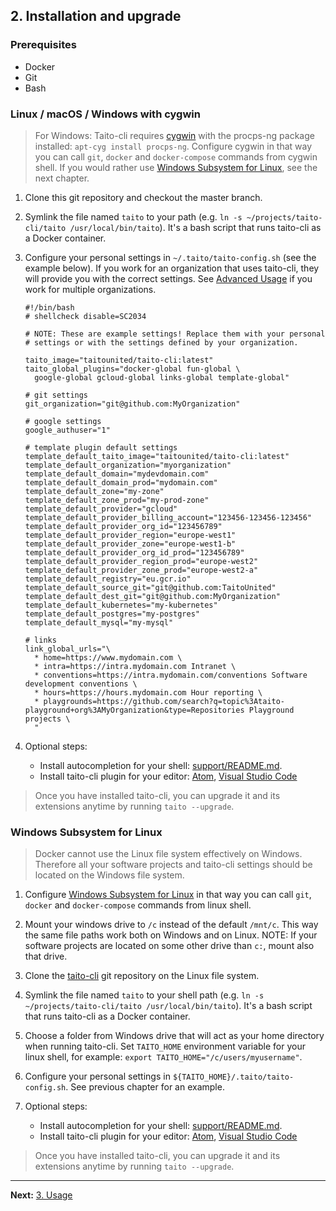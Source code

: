 ## 2. Installation and upgrade

### Prerequisites

* Docker
* Git
* Bash

### Linux / macOS / Windows with cygwin

> For Windows: Taito-cli requires [cygwin](https://www.cygwin.com/) with the procps-ng package installed: `apt-cyg install procps-ng`. Configure cygwin in that way you can call `git`, `docker` and `docker-compose` commands from cygwin shell. If you would rather use [Windows Subsystem for Linux](https://msdn.microsoft.com/en-us/commandline/wsl/about), see the next chapter.

1. Clone this git repository and checkout the master branch.

2. Symlink the file named `taito` to your path (e.g. `ln -s ~/projects/taito-cli/taito /usr/local/bin/taito`). It's a bash script that runs taito-cli as a Docker container.

3. Configure your personal settings in `~/.taito/taito-config.sh` (see the example below). If you work for an organization that uses taito-cli, they will provide you with the correct settings. See [Advanced Usage](https://github.com/TaitoUnited/taito-cli#advanced-usage) if you work for multiple organizations.
    ```
    #!/bin/bash
    # shellcheck disable=SC2034

    # NOTE: These are example settings! Replace them with your personal
    # settings or with the settings defined by your organization.

    taito_image="taitounited/taito-cli:latest"
    taito_global_plugins="docker-global fun-global \
      google-global gcloud-global links-global template-global"

    # git settings
    git_organization="git@github.com:MyOrganization"

    # google settings
    google_authuser="1"

    # template plugin default settings
    template_default_taito_image="taitounited/taito-cli:latest"
    template_default_organization="myorganization"
    template_default_domain="mydevdomain.com"
    template_default_domain_prod="mydomain.com"
    template_default_zone="my-zone"
    template_default_zone_prod="my-prod-zone"
    template_default_provider="gcloud"
    template_default_provider_billing_account="123456-123456-123456"
    template_default_provider_org_id="123456789"
    template_default_provider_region="europe-west1"
    template_default_provider_zone="europe-west1-b"
    template_default_provider_org_id_prod="123456789"
    template_default_provider_region_prod="europe-west2"
    template_default_provider_zone_prod="europe-west2-a"
    template_default_registry="eu.gcr.io"
    template_default_source_git="git@github.com:TaitoUnited"
    template_default_dest_git="git@github.com:MyOrganization"
    template_default_kubernetes="my-kubernetes"
    template_default_postgres="my-postgres"
    template_default_mysql="my-mysql"

    # links
    link_global_urls="\
      * home=https://www.mydomain.com \
      * intra=https://intra.mydomain.com Intranet \
      * conventions=https://intra.mydomain.com/conventions Software development conventions \
      * hours=https://hours.mydomain.com Hour reporting \
      * playgrounds=https://github.com/search?q=topic%3Ataito-playground+org%3AMyOrganization&type=Repositories Playground projects \
      "
    ```

4. Optional steps:

    * Install autocompletion for your shell: [support/README.md](https://github.com/TaitoUnited/taito-cli/tree/master/support#shell-support).
    * Install taito-cli plugin for your editor: [Atom](https://github.com/keskiju/atom-taito-cli), [Visual Studio Code](https://github.com/keskiju/vscode-taito-cli)

> Once you have installed taito-cli, you can upgrade it and its extensions anytime by running `taito --upgrade`.

### Windows Subsystem for Linux

> Docker cannot use the Linux file system effectively on Windows. Therefore all your software projects and taito-cli settings should be located on the Windows file system.

1. Configure [Windows Subsystem for Linux](https://msdn.microsoft.com/en-us/commandline/wsl/about) in that way you can call `git`, `docker` and `docker-compose` commands from linux shell.

2. Mount your windows drive to `/c` instead of the default `/mnt/c`. This way the same file paths work both on Windows and on Linux. NOTE: If your software projects are located on some other drive than `c:`, mount also that drive.

3. Clone the [taito-cli](https://github.com/TaitoUnited/taito-cli) git repository on the Linux file system.

4. Symlink the file named `taito` to your shell path (e.g. `ln -s ~/projects/taito-cli/taito /usr/local/bin/taito`). It's a bash script that runs taito-cli as a Docker container.

5. Choose a folder from Windows drive that will act as your home directory when running taito-cli. Set `TAITO_HOME` environment variable for your linux shell, for example: `export TAITO_HOME="/c/users/myusername"`.

6. Configure your personal settings in `${TAITO_HOME}/.taito/taito-config.sh`. See previous chapter for an example.

7. Optional steps:

    * Install autocompletion for your shell: [support/README.md](https://github.com/TaitoUnited/taito-cli/tree/master/support#shell-support).
    * Install taito-cli plugin for your editor: [Atom](https://github.com/keskiju/atom-taito-cli), [Visual Studio Code](https://github.com/keskiju/vscode-taito-cli)

> Once you have installed taito-cli, you can upgrade it and its extensions anytime by running `taito --upgrade`.

---

**Next:** [3. Usage](03-usage.md)
